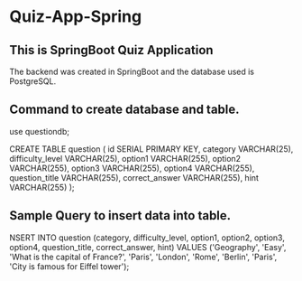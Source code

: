# Quiz-App-Spring
## This is SpringBoot Quiz Application 

The backend was created in SpringBoot and the database used is PostgreSQL.

## Command to create database and table.
use questiondb;

CREATE TABLE question (
    id SERIAL PRIMARY KEY,
    category VARCHAR(25),
    difficulty_level VARCHAR(25),
    option1 VARCHAR(255),
    option2 VARCHAR(255),
    option3 VARCHAR(255),
    option4 VARCHAR(255),
    question_title VARCHAR(255),
    correct_answer VARCHAR(255),
    hint VARCHAR(255)
);

## Sample Query to insert data into table.
NSERT INTO question (category, difficulty_level, option1, option2, option3, option4, question_title, correct_answer, hint)
VALUES ('Geography', 'Easy', 'What is the capital of France?', 'Paris', 'London', 'Rome', 'Berlin', 'Paris', 'City is famous for Eiffel tower');



